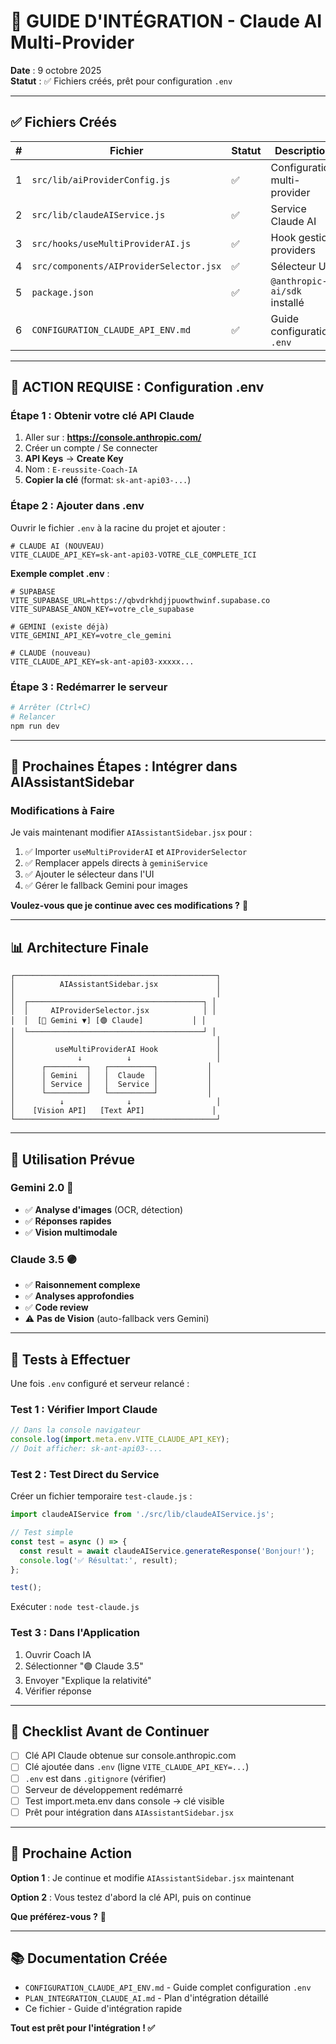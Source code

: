 # 🚀 GUIDE D'INTÉGRATION - Claude AI Multi-Provider

**Date** : 9 octobre 2025  
**Statut** : ✅ Fichiers créés, prêt pour configuration `.env`

---

## ✅ Fichiers Créés

| # | Fichier | Statut | Description |
|---|---------|--------|-------------|
| 1 | `src/lib/aiProviderConfig.js` | ✅ | Configuration multi-provider |
| 2 | `src/lib/claudeAIService.js` | ✅ | Service Claude AI |
| 3 | `src/hooks/useMultiProviderAI.js` | ✅ | Hook gestion providers |
| 4 | `src/components/AIProviderSelector.jsx` | ✅ | Sélecteur UI |
| 5 | `package.json` | ✅ | `@anthropic-ai/sdk` installé |
| 6 | `CONFIGURATION_CLAUDE_API_ENV.md` | ✅ | Guide configuration `.env` |

---

## 🔑 ACTION REQUISE : Configuration .env

### **Étape 1 : Obtenir votre clé API Claude**

1. Aller sur : **https://console.anthropic.com/**
2. Créer un compte / Se connecter
3. **API Keys** → **Create Key**
4. Nom : `E-reussite-Coach-IA`
5. **Copier la clé** (format: `sk-ant-api03-...`)

### **Étape 2 : Ajouter dans .env**

Ouvrir le fichier `.env` à la racine du projet et ajouter :

```env
# CLAUDE AI (NOUVEAU)
VITE_CLAUDE_API_KEY=sk-ant-api03-VOTRE_CLE_COMPLETE_ICI
```

**Exemple complet .env** :

```env
# SUPABASE
VITE_SUPABASE_URL=https://qbvdrkhdjjpuowthwinf.supabase.co
VITE_SUPABASE_ANON_KEY=votre_cle_supabase

# GEMINI (existe déjà)
VITE_GEMINI_API_KEY=votre_cle_gemini

# CLAUDE (nouveau)
VITE_CLAUDE_API_KEY=sk-ant-api03-xxxxx...
```

### **Étape 3 : Redémarrer le serveur**

```bash
# Arrêter (Ctrl+C)
# Relancer
npm run dev
```

---

## 🔄 Prochaines Étapes : Intégrer dans AIAssistantSidebar

### **Modifications à Faire**

Je vais maintenant modifier `AIAssistantSidebar.jsx` pour :

1. ✅ Importer `useMultiProviderAI` et `AIProviderSelector`
2. ✅ Remplacer appels directs à `geminiService`
3. ✅ Ajouter le sélecteur dans l'UI
4. ✅ Gérer le fallback Gemini pour images

**Voulez-vous que je continue avec ces modifications ?** 🚀

---

## 📊 Architecture Finale

```
┌─────────────────────────────────────────────┐
│          AIAssistantSidebar.jsx             │
│                                             │
│  ┌───────────────────────────────────────┐ │
│  │     AIProviderSelector.jsx            │ │
│  │  [🔵 Gemini ▼] [🟣 Claude]           │ │
│  └───────────────────────────────────────┘ │
│                                             │
│         useMultiProviderAI Hook             │
│              ↓          ↓                   │
│      ┌─────────┐   ┌──────────┐           │
│      │ Gemini  │   │  Claude  │           │
│      │ Service │   │  Service │           │
│      └─────────┘   └──────────┘           │
│          ↓              ↓                   │
│    [Vision API]   [Text API]               │
└─────────────────────────────────────────────┘
```

---

## 🎯 Utilisation Prévue

### **Gemini 2.0** 🔵
- ✅ **Analyse d'images** (OCR, détection)
- ✅ **Réponses rapides**
- ✅ **Vision multimodale**

### **Claude 3.5** 🟣
- ✅ **Raisonnement complexe**
- ✅ **Analyses approfondies**
- ✅ **Code review**
- ⚠️ **Pas de Vision** (auto-fallback vers Gemini)

---

## 🧪 Tests à Effectuer

Une fois `.env` configuré et serveur relancé :

### **Test 1 : Vérifier Import Claude**
```javascript
// Dans la console navigateur
console.log(import.meta.env.VITE_CLAUDE_API_KEY);
// Doit afficher: sk-ant-api03-...
```

### **Test 2 : Test Direct du Service**

Créer un fichier temporaire `test-claude.js` :

```javascript
import claudeAIService from './src/lib/claudeAIService.js';

// Test simple
const test = async () => {
  const result = await claudeAIService.generateResponse('Bonjour!');
  console.log('✅ Résultat:', result);
};

test();
```

Exécuter : `node test-claude.js`

### **Test 3 : Dans l'Application**

1. Ouvrir Coach IA
2. Sélectionner "🟣 Claude 3.5"
3. Envoyer "Explique la relativité"
4. Vérifier réponse

---

## 📝 Checklist Avant de Continuer

- [ ] Clé API Claude obtenue sur console.anthropic.com
- [ ] Clé ajoutée dans `.env` (ligne `VITE_CLAUDE_API_KEY=...`)
- [ ] `.env` est dans `.gitignore` (vérifier)
- [ ] Serveur de développement redémarré
- [ ] Test import.meta.env dans console → clé visible
- [ ] Prêt pour intégration dans `AIAssistantSidebar.jsx`

---

## 🚀 Prochaine Action

**Option 1** : Je continue et modifie `AIAssistantSidebar.jsx` maintenant

**Option 2** : Vous testez d'abord la clé API, puis on continue

**Que préférez-vous ?** 🤔

---

## 📚 Documentation Créée

- `CONFIGURATION_CLAUDE_API_ENV.md` - Guide complet configuration `.env`
- `PLAN_INTEGRATION_CLAUDE_AI.md` - Plan d'intégration détaillé
- Ce fichier - Guide d'intégration rapide

**Tout est prêt pour l'intégration ! ✅**
